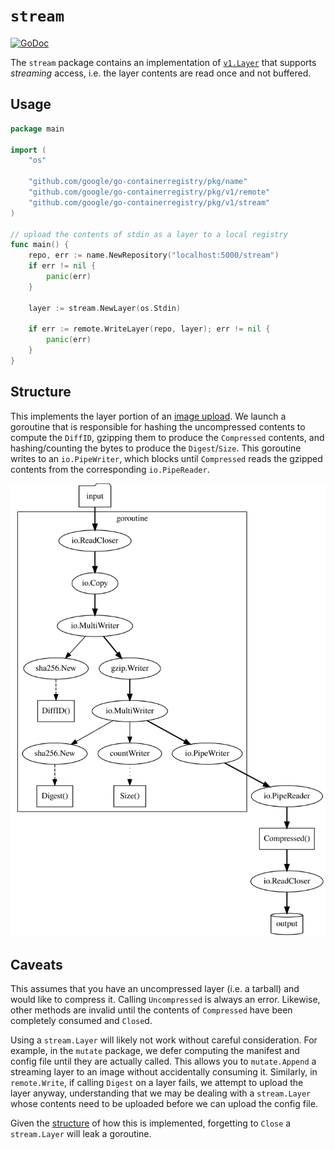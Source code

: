# `stream`

[![GoDoc](https://godoc.org/github.com/google/go-containerregistry/pkg/v1/stream?status.svg)](https://godoc.org/github.com/google/go-containerregistry/pkg/v1/stream)

The `stream` package contains an implementation of
[`v1.Layer`](https://godoc.org/github.com/google/go-containerregistry/pkg/v1#Layer)
that supports _streaming_ access, i.e. the layer contents are read once and not
buffered.

## Usage

```go
package main

import (
	"os"

	"github.com/google/go-containerregistry/pkg/name"
	"github.com/google/go-containerregistry/pkg/v1/remote"
	"github.com/google/go-containerregistry/pkg/v1/stream"
)

// upload the contents of stdin as a layer to a local registry
func main() {
	repo, err := name.NewRepository("localhost:5000/stream")
	if err != nil {
		panic(err)
	}

	layer := stream.NewLayer(os.Stdin)

	if err := remote.WriteLayer(repo, layer); err != nil {
		panic(err)
	}
}
```

## Structure

This implements the layer portion of an
[image upload](/pkg/v1/remote#anatomy-of-an-image-upload). We launch a goroutine
that is responsible for hashing the uncompressed contents to compute the
`DiffID`, gzipping them to produce the `Compressed` contents, and
hashing/counting the bytes to produce the `Digest`/`Size`. This goroutine writes
to an `io.PipeWriter`, which blocks until `Compressed` reads the gzipped
contents from the corresponding `io.PipeReader`.

<p align="center">
  <img src="/images/stream.dot.svg" />
</p>

## Caveats

This assumes that you have an uncompressed layer (i.e. a tarball) and would like
to compress it. Calling `Uncompressed` is always an error. Likewise, other
methods are invalid until the contents of `Compressed` have been completely
consumed and `Close`d.

Using a `stream.Layer` will likely not work without careful consideration. For
example, in the `mutate` package, we defer computing the manifest and config
file until they are actually called. This allows you to `mutate.Append` a
streaming layer to an image without accidentally consuming it. Similarly, in
`remote.Write`, if calling `Digest` on a layer fails, we attempt to upload the
layer anyway, understanding that we may be dealing with a `stream.Layer` whose
contents need to be uploaded before we can upload the config file.

Given the [structure](#structure) of how this is implemented, forgetting to
`Close` a `stream.Layer` will leak a goroutine.
